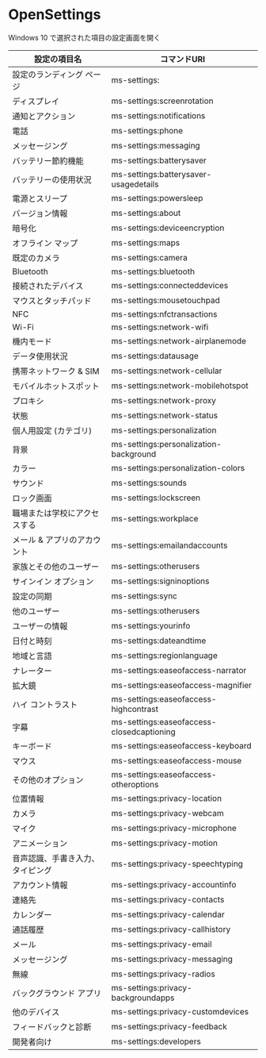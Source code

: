 # OpenSettings
Windows 10 で選択された項目の設定画面を開く


設定の項目名 | コマンドURI
--- | ---
設定のランディング ページ | ms-settings:
ディスプレイ | ms-settings:screenrotation
通知とアクション | ms-settings:notifications
電話 | ms-settings:phone
メッセージング | ms-settings:messaging
バッテリー節約機能 | ms-settings:batterysaver
バッテリーの使用状況 | ms-settings:batterysaver-usagedetails
電源とスリープ | ms-settings:powersleep
バージョン情報 | ms-settings:about
暗号化 | ms-settings:deviceencryption
オフライン マップ | ms-settings:maps
既定のカメラ | ms-settings:camera
Bluetooth | ms-settings:bluetooth
接続されたデバイス | ms-settings:connecteddevices
マウスとタッチパッド | ms-settings:mousetouchpad
NFC | ms-settings:nfctransactions
Wi-Fi | ms-settings:network-wifi
機内モード | ms-settings:network-airplanemode
データ使用状況 | ms-settings:datausage
携帯ネットワーク & SIM | ms-settings:network-cellular
モバイルホットスポット | ms-settings:network-mobilehotspot
プロキシ | ms-settings:network-proxy
状態 | ms-settings:network-status
個人用設定 (カテゴリ) | ms-settings:personalization
背景 | ms-settings:personalization-background
カラー | ms-settings:personalization-colors
サウンド | ms-settings:sounds
ロック画面 | ms-settings:lockscreen
職場または学校にアクセスする | ms-settings:workplace
メール & アプリのアカウント | ms-settings:emailandaccounts
家族とその他のユーザー | ms-settings:otherusers
サインイン オプション | ms-settings:signinoptions
設定の同期 | ms-settings:sync
他のユーザー | ms-settings:otherusers
ユーザーの情報 | ms-settings:yourinfo
日付と時刻 | ms-settings:dateandtime
地域と言語 | ms-settings:regionlanguage
ナレーター | ms-settings:easeofaccess-narrator
拡大鏡 | ms-settings:easeofaccess-magnifier
ハイ コントラスト | ms-settings:easeofaccess-highcontrast
字幕 | ms-settings:easeofaccess-closedcaptioning
キーボード | ms-settings:easeofaccess-keyboard
マウス | ms-settings:easeofaccess-mouse
その他のオプション | ms-settings:easeofaccess-otheroptions
位置情報 | ms-settings:privacy-location
カメラ | ms-settings:privacy-webcam
マイク | ms-settings:privacy-microphone
アニメーション | ms-settings:privacy-motion
音声認識、手書き入力、タイピング | ms-settings:privacy-speechtyping
アカウント情報 | ms-settings:privacy-accountinfo
連絡先 | ms-settings:privacy-contacts
カレンダー | ms-settings:privacy-calendar
通話履歴 | ms-settings:privacy-callhistory
メール | ms-settings:privacy-email
メッセージング | ms-settings:privacy-messaging
無線 | ms-settings:privacy-radios
バックグラウンド アプリ | ms-settings:privacy-backgroundapps
他のデバイス | ms-settings:privacy-customdevices
フィードバックと診断 | ms-settings:privacy-feedback
開発者向け | ms-settings:developers
